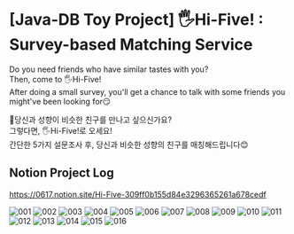 # [Java-DB Toy Project] 🖐️Hi-Five! : Survey-based Matching Service
<p>
Do you need friends who have similar tastes with you?<br>
Then, come to 🖐️Hi-Five!<br>
After doing a small survey, you'll get a chance to talk with some friends you might've been looking for😏
</p>

<p>
👫당신과 성향이 비슷한 친구를 만나고 싶으신가요?<br>
그렇다면, 🖐️Hi-Five!로 오세요!<br>
간단한 5가지 설문조사 후, 당신과 비슷한 성향의 친구를 매칭해드립니다😊
</p>


## Notion Project Log
https://0617.notion.site/Hi-Five-309ff0b155d84e3296365261a678cedf

![001](https://user-images.githubusercontent.com/91274798/168250387-3b89ef5b-74d0-4ba5-a384-e8291947a511.png)
![002](https://user-images.githubusercontent.com/91274798/168250463-a734d82b-52ff-4450-95dd-701ab38b9e03.png)
![003](https://user-images.githubusercontent.com/91274798/168250466-4e441461-131c-4bf1-b1ad-4eccc95e1b69.png)
![004](https://user-images.githubusercontent.com/91274798/168250470-16b7667e-a57b-4b90-94d2-68c5449b8b56.png)
![005](https://user-images.githubusercontent.com/91274798/168250475-96c04a9d-aae4-47bd-bd1d-0882e57af941.png)
![006](https://user-images.githubusercontent.com/91274798/168250480-68f66076-4915-493c-ae20-b1507e963553.png)
![007](https://user-images.githubusercontent.com/91274798/168250484-c8cbc1a1-25a5-4595-bf78-c67df6d6530a.png)
![008](https://user-images.githubusercontent.com/91274798/168250486-464b3a19-c0ac-4f5e-8e0f-5dd3c661e6e0.png)
![009](https://user-images.githubusercontent.com/91274798/168250492-76234db9-86fe-4843-9471-69814eb88610.png)
![010](https://user-images.githubusercontent.com/91274798/168250498-2a6cdb08-2ce7-4ddf-a5af-88ffecf246e3.png)
![011](https://user-images.githubusercontent.com/91274798/168250504-a0cb4549-6cf3-4fc3-ad95-61de1534c697.png)
![012](https://user-images.githubusercontent.com/91274798/168250508-de7389b8-c1ba-4b1c-a916-40e708660694.png)
![013](https://user-images.githubusercontent.com/91274798/168250514-d817964c-cf12-4088-8813-3e1f2e740abd.png)
![014](https://user-images.githubusercontent.com/91274798/168250519-855d30e7-8901-425d-88b9-aab4f4d501f9.png)
![015](https://user-images.githubusercontent.com/91274798/168250530-1842e3bb-ef3c-4985-b1ee-ee66265a0013.png)
![016](https://user-images.githubusercontent.com/91274798/168250536-2711eb07-b405-40d5-aaa7-439eb7918908.png)
